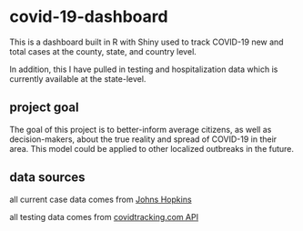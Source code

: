 # covid-19-dashboard
This is a dashboard built in R with Shiny used to track COVID-19 new and total cases at the county, state, and country level.  

In addition, this I have pulled in testing and hospitalization data which is currently available at the state-level.  

## project goal
The goal of this project is to better-inform average citizens, as well as decision-makers, about the true reality and spread of COVID-19 in their area. This model could be applied to other localized outbreaks in the future.  

## data sources
all current case data comes from <a href="https://raw.githubusercontent.com/CSSEGISandData/COVID-19/master/csse_covid_19_data/csse_covid_19_time_series/">Johns Hopkins</a>  

all testing data comes from <a href="https://covidtracking.com/api/v1/states/daily">covidtracking.com API</a>
